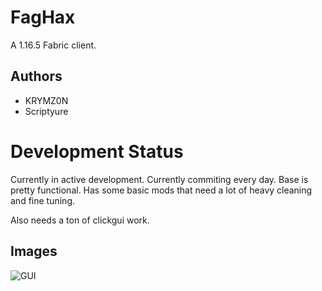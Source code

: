 # FagHax
A 1.16.5 Fabric client.

## Authors
- KRYMZ0N
- Scriptyure

# Development Status
Currently in active development. Currently commiting every day.
Base is pretty functional. Has some basic mods that need a lot of heavy cleaning and fine tuning.

Also needs a ton of clickgui work.

## Images

![GUI](https://cdn.discordapp.com/attachments/910901260058779659/926392081084207124/Screenshot_136.png)
